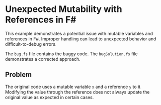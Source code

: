 # Unexpected Mutability with References in F#

This example demonstrates a potential issue with mutable variables and references in F#.  Improper handling can lead to unexpected behavior and difficult-to-debug errors.

The `bug.fs` file contains the buggy code. The `bugSolution.fs` file demonstrates a corrected approach.

## Problem

The original code uses a mutable variable `x` and a reference `y` to it. Modifying the value through the reference does not always update the original value as expected in certain cases. 